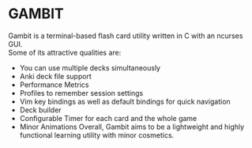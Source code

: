 # GAMBIT
Gambit is a terminal-based flash card utility written in C with an ncurses GUI.  
Some of its attractive qualities are:
* You can use multiple decks simultaneously
* Anki deck file support
* Performance Metrics
* Profiles to remember session settings
* Vim key bindings as well as default bindings for quick navigation
* Deck builder
* Configurable Timer for each card and the whole game
* Minor Animations
Overall, Gambit aims to be a lightweight and highly functional learning utility
with minor cosmetics.

